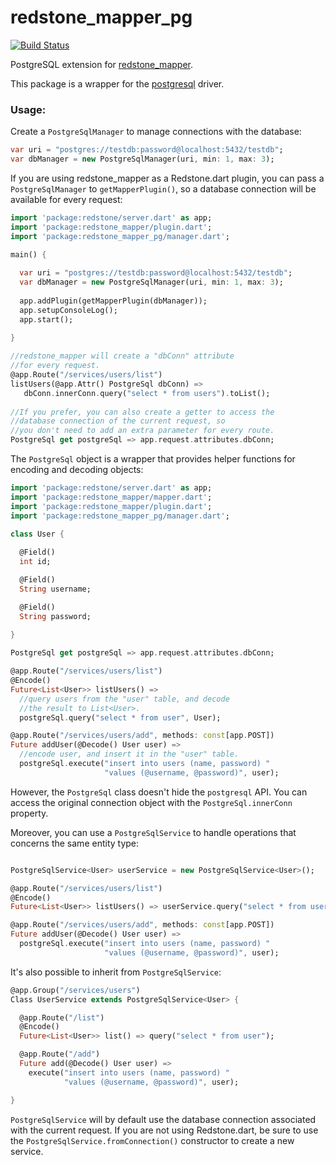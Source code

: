 redstone_mapper_pg
==================

[![Build Status](https://drone.io/github.com/luizmineo/redstone_mapper_pg/status.png)](https://drone.io/github.com/luizmineo/redstone_mapper_pg/latest)

PostgreSQL extension for [redstone_mapper](https://github.com/luizmineo/redstone_mapper).

This package is a wrapper for the [postgresql](https://github.com/xxgreg/postgresql) driver.

### Usage:

Create a `PostgreSqlManager` to manage connections with the database:

```dart
var uri = "postgres://testdb:password@localhost:5432/testdb";
var dbManager = new PostgreSqlManager(uri, min: 1, max: 3);
```

If you are using redstone_mapper as a Redstone.dart plugin, you can pass a `PostgreSqlManager` to `getMapperPlugin()`, 
so a database connection will be available for every request:

```dart
import 'package:redstone/server.dart' as app;
import 'package:redstone_mapper/plugin.dart';
import 'package:redstone_mapper_pg/manager.dart';

main() {
  
  var uri = "postgres://testdb:password@localhost:5432/testdb";
  var dbManager = new PostgreSqlManager(uri, min: 1, max: 3);
  
  app.addPlugin(getMapperPlugin(dbManager));
  app.setupConsoleLog();
  app.start();
  
}

//redstone_mapper will create a "dbConn" attribute
//for every request.
@app.Route("/services/users/list")
listUsers(@app.Attr() PostgreSql dbConn) =>
   dbConn.innerConn.query("select * from users").toList();
   
//If you prefer, you can also create a getter to access the
//database connection of the current request, so
//you don't need to add an extra parameter for every route.
PostgreSql get postgreSql => app.request.attributes.dbConn;

```

The `PostgreSql` object is a wrapper that provides helper functions for encoding and decoding objects:

```dart
import 'package:redstone/server.dart' as app;
import 'package:redstone_mapper/mapper.dart';
import 'package:redstone_mapper/plugin.dart';
import 'package:redstone_mapper_pg/manager.dart';

class User {
  
  @Field()
  int id;

  @Field()
  String username;

  @Field()
  String password;
  
}

PostgreSql get postgreSql => app.request.attributes.dbConn;

@app.Route("/services/users/list")
@Encode()
Future<List<User>> listUsers() => 
  //query users from the "user" table, and decode
  //the result to List<User>.
  postgreSql.query("select * from user", User);

@app.Route("/services/users/add", methods: const[app.POST])
Future addUser(@Decode() User user) => 
  //encode user, and insert it in the "user" table.
  postgreSql.execute("insert into users (name, password) "
                     "values (@username, @password)", user);

```

However, the `PostgreSql` class doesn't hide the `postgresql` API. You can access 
the original connection object with the `PostgreSql.innerConn` property.

Moreover, you can use a `PostgreSqlService` to handle operations that concerns the same entity type:

```dart

PostgreSqlService<User> userService = new PostgreSqlService<User>();

@app.Route("/services/users/list")
@Encode()
Future<List<User>> listUsers() => userService.query("select * from user"); 

@app.Route("/services/users/add", methods: const[app.POST])
Future addUser(@Decode() User user) => 
  postgreSql.execute("insert into users (name, password) "
                     "values (@username, @password)", user);

```

It's also possible to inherit from `PostgreSqlService`:

```dart
@app.Group("/services/users")
Class UserService extends PostgreSqlService<User> {

  @app.Route("/list")
  @Encode()
  Future<List<User>> list() => query("select * from user");

  @app.Route("/add")
  Future add(@Decode() User user) =>
    execute("insert into users (name, password) "
            "values (@username, @password)", user);

}
```

`PostgreSqlService` will by default use the database connection associated with the current request. If you are not using
Redstone.dart, be sure to use the `PostgreSqlService.fromConnection()` constructor to create a new service.
